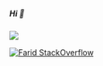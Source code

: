 ##### Hi 👋

![](https://github-readme-stats.vercel.app/api/top-langs/?username=farid-mkh&layout=compact&theme=radical)

[![Farid StackOverflow](https://stackoverflow-readme-profile.johannchopin.fr/profile-small/16571006?theme=dark)](https://stackoverflow.com/users/16571006/farid)

<!--
**farid-mkh/farid-mkh** is a ✨ _special_ ✨ repository because its `README.md` (this file) appears on your GitHub profile.

Here are some ideas to get you started:

- 🔭 I’m currently working on ...
- 🌱 I’m currently learning ...
- 👯 I’m looking to collaborate on ...
- 🤔 I’m looking for help with ...
- 💬 Ask me about ...
- 📫 How to reach me: ...
- 😄 Pronouns: ...
- ⚡ Fun fact: ...
-->

